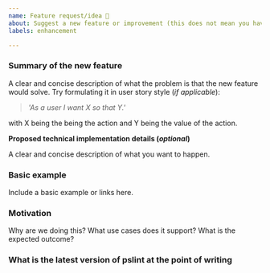 ```yaml
---
name: Feature request/idea 🚀
about: Suggest a new feature or improvement (this does not mean you have to implement it)
labels: enhancement

---
```


### Summary of the new feature  
A clear and concise description of what the problem is that the new feature would solve. Try formulating it in user story style (_if applicable_):
> _'As a user I want X so that Y.'_  

with X being the being the action and Y being the value of the action.

**Proposed technical implementation details (_optional_)**  

  A clear and concise description of what you want to happen.

### Basic example
Include a basic example or links here.

### Motivation
Why are we doing this? What use cases does it support? What is the expected outcome?

### **What is the latest version of pslint at the point of writing**
